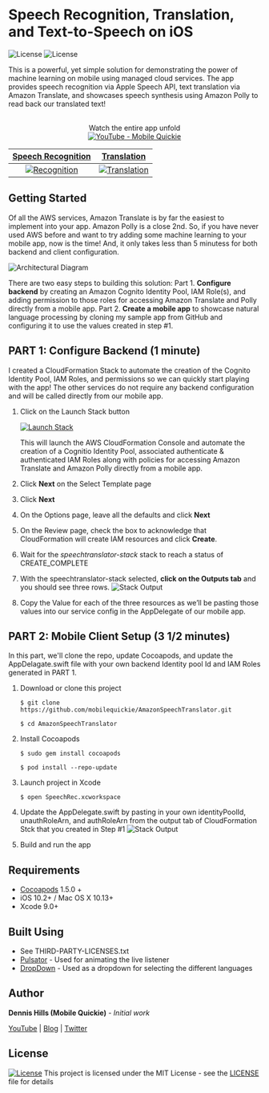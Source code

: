 # Speech Recognition, Translation, and Text-to-Speech on iOS
![License](https://img.shields.io/badge/Smiles-YES-red.svg) ![License](https://img.shields.io/dub/l/vibe-d.svg)

This is a powerful, yet simple solution for demonstrating the power of machine learning on mobile using managed cloud services. The app provides speech recognition via Apple Speech API, text translation via Amazon Translate, and showcases speech synthesis using Amazon Polly to read back our translated text!

<div align="center">
<br>Watch the entire app unfold</br>
  <a href="https://www.youtube.com/watch?v=nldFJABasqA"><img src="https://img.youtube.com/vi/nldFJABasqA/0.jpg" alt="YouTube - Mobile Quickie"></a>
</div>

|[Speech Recognition]()|[Translation]()|
|:--:|:--:| 
[![Recognition](https://s3-us-west-2.amazonaws.com/mobilequickie/speechtranslator/recognition-full.png)](https://s3-us-west-2.amazonaws.com/mobilequickie/speechtranslator/recognition-full.png)| [![Translation](https://s3-us-west-2.amazonaws.com/mobilequickie/speechtranslator/translation-full.png)](https://s3-us-west-2.amazonaws.com/mobilequickie/speechtranslator/translation-full.png) | 

## Getting Started
Of all the AWS services, Amazon Translate is by far the easiest to implement into your app. Amazon Polly is a close 2nd. So, if you have never used AWS before and want to try adding some machine learning to your mobile app, now is the time! And, it only takes less than 5 minutess for both backend and client configuration.

![Architectural Diagram](https://s3-us-west-2.amazonaws.com/mobilequickie/speechtranslator/speech-polly-diagram-noLambda.png "Speech Translator Architecture")

There are two easy steps to building this solution: Part 1. **Configure backend** by creating an Amazon Cognito Identity Pool, IAM Role(s), and adding permission to those roles for accessing Amazon Translate and Polly directly from a mobile app. Part 2. **Create a mobile app** to showcase natural language processing by cloning my sample app from GitHub and configuring it to use the values created in step #1.

## PART 1: Configure Backend (1 minute)
I created a CloudFormation Stack to automate the creation of the Cognito Identity Pool, IAM Roles, and permissions so we can quickly start playing with the app! The other services do not require any backend configuration and will be called directly from our mobile app.

1.	Click on the Launch Stack button
    
    [![Launch Stack](https://s3-us-west-2.amazonaws.com/mobilequickie/speechtranslator/launch-stack.svg)](https://console.aws.amazon.com/cloudformation/home?region=us-west-2#/stacks/new?stackName=speechtranslator-stack&templateURL=https://s3-us-west-2.amazonaws.com/mobilequickie/speechtranslator/SpeechTranslator-CloudFormation-Cognito.yaml)

    This will launch the AWS CloudFormation Console and automate the creation of a Cognitio Identity Pool, associated authenticate & authenticated IAM Roles along with policies for accessing Amazon Translate and Amazon Polly directly from a mobile app.
2.	Click **Next** on the Select Template page
3.	Click **Next**
4.	On the Options page, leave all the defaults and click **Next**
5.	On the Review page, check the box to acknowledge that CloudFormation will create IAM resources and click **Create**.
6.	Wait for the *speechtranslator-stack* stack to reach a status of CREATE_COMPLETE
7.	With the speechtranslator-stack selected, **click on the Outputs tab** and you should see three rows.
 ![Stack Output](https://s3-us-west-2.amazonaws.com/mobilequickie/speechtranslator/stack-output-final.png "CloudFormation Stack Output of Cognito Identity Pool details")
8.	Copy the Value for each of the three resources as we’ll be pasting those values into our service config in the AppDelegate of our mobile app.

## PART 2: Mobile Client Setup (3 1/2 minutes)
In this part, we'll clone the repo, update Cocoapods, and update the AppDelagate.swift file with your own backend Identity pool Id and IAM Roles generated in PART 1. 

1. Download or clone this project
    ```
    $ git clone https://github.com/mobilequickie/AmazonSpeechTranslator.git

    $ cd AmazonSpeechTranslator
    ```
2. Install Cocoapods
    ```
    $ sudo gem install cocoapods

    $ pod install --repo-update
    ``` 
3. Launch project in Xcode
    ```
    $ open SpeechRec.xcworkspace
    ``` 
4. Update the AppDelegate.swift by pasting in your own identityPoolId, unauthRoleArn, and authRoleArn from the output tab of CloudFormation Stck that you created in Step #1
 ![Stack Output](https://s3-us-west-2.amazonaws.com/mobilequickie/speechtranslator/appdelegate-stack-config.png "CloudFormation Stack Output of Cognito Identity Pool details")

5. Build and run the app 

## Requirements
- [Cocoapods](https://github.com/CocoaPods/CocoaPods) 1.5.0 +
- iOS 10.2+ / Mac OS X 10.13+
- Xcode 9.0+

## Built Using
* See THIRD-PARTY-LICENSES.txt
* [Pulsator](https://github.com/shu223/Pulsator) - Used for animating the live listener
* [DropDown](https://github.com/AssistoLab/DropDown) - Used as a dropdown for selecting the different languages

## Author

**Dennis Hills (Mobile Quickie)** - *Initial work*

[YouTube](https://www.youtube.com/channel/UC17JFcOf9l_DRQ3_NsV-V2g) |
[Blog](https://medium.com/@dmennis) |
[Twitter](https://twitter.com/dmennis)

## License

[![License](https://img.shields.io/dub/l/vibe-d.svg)](http://doge.mit-license.org)
This project is licensed under the MIT License - see the [LICENSE](LICENSE) file for details